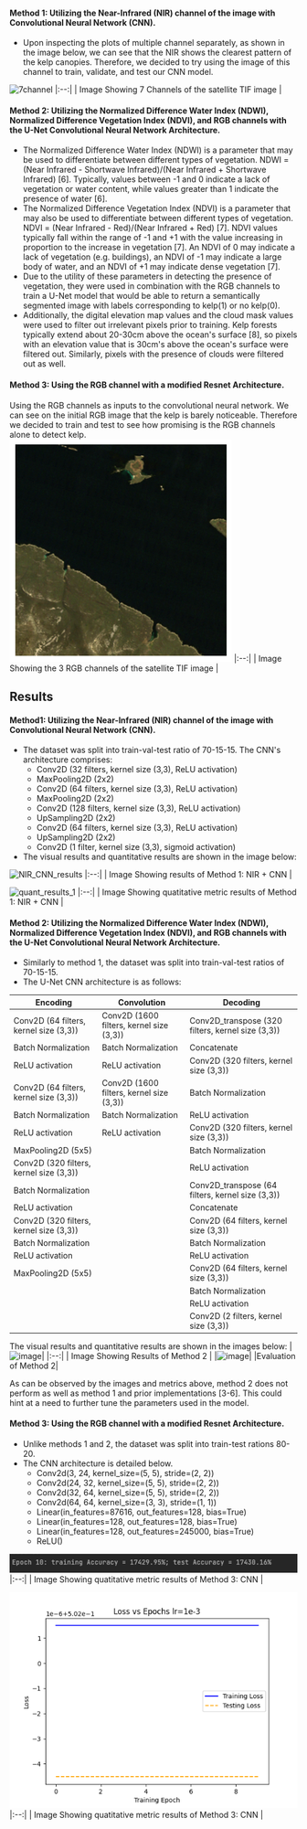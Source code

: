 #### Method 1: Utilizing the Near-Infrared (NIR) channel of the image with Convolutional Neural Network (CNN).
- Upon inspecting the plots of multiple channel separately, as shown in the image below, we can see that the NIR shows the clearest pattern of the kelp canopies. Therefore, we decided to try using the image of this channel to train, validate, and test our CNN model.

![7channel](https://github.com/nadira30/kelp_segmentation/assets/128086407/18671950-b74d-4559-8287-25e96f84c3c4)
|:--:| 
| Image Showing 7 Channels of the satellite TIF image |
  
#### Method 2: Utilizing the Normalized Difference Water Index (NDWI), Normalized Difference Vegetation Index (NDVI), and RGB channels with the U-Net Convolutional Neural Network Architecture.
- The Normalized Difference Water Index (NDWI) is a parameter that may be used to differentiate between different types of vegetation. NDWI = (Near Infrared - Shortwave Infrared)/(Near Infrared + Shortwave Infrared) [6]. Typically, values between -1 and 0 indicate a lack of vegetation or water content, while values greater than 1 indicate the presence of water [6].
- The Normalized Difference Vegetation Index (NDVI) is a parameter that may also be used to differentiate between different types of vegetation. NDVI = (Near Infrared  - Red)/(Near Infrared + Red) [7]. NDVI values typically fall within the range of -1 and +1 with the value increasing in proportion to the increase in vegetation [7]. An NDVI of 0 may indicate a lack of vegetation (e.g. buildings), an NDVI of -1 may indicate a large body of water, and an NDVI of +1 may indicate dense vegetation [7].
- Due to the utility of these parameters in detecting the presence of vegetation, they were used in combination with the RGB channels to train a U-Net model that would be able to return a semantically segmented image with labels corresponding to kelp(1) or no kelp(0).
- Additionally, the digital elevation map values and the cloud mask values were used to filter out irrelevant pixels prior to training. Kelp forests typically extend about 20-30cm above the ocean's surface [8], so pixels with an elevation value that is 30cm's above the ocean's surface were filtered out. Similarly, pixels with the presence of clouds were filtered out as well.

#### Method 3: Using the RGB channel with a modified Resnet Architecture. 
Using the RGB channels as inputs to the convolutional neural network. We can see on the initial RGB image that the kelp is barely noticeable. Therefore we decided to train and test to see how promising is the RGB channels alone to detect kelp. 
![initial image](https://raw.githubusercontent.com/nadira30/kelp_segmentation/nadi_branch/inital.png)
|:--:| 
| Image Showing the 3 RGB channels of the satellite TIF image |

## Results

#### Method1:  Utilizing the Near-Infrared (NIR) channel of the image with Convolutional Neural Network (CNN).
- The dataset was split into train-val-test ratio of 70-15-15. The CNN's architecture comprises:
    - Conv2D (32 filters, kernel size (3,3), ReLU activation)
    - MaxPooling2D (2x2)
    - Conv2D (64 filters, kernel size (3,3), ReLU activation)
    - MaxPooling2D (2x2)
    - Conv2D (128 filters, kernel size (3,3), ReLU activation)
    - UpSampling2D (2x2)
    - Conv2D (64 filters, kernel size (3,3), ReLU activation)
    - UpSampling2D (2x2)
    - Conv2D (1 filter, kernel size (3,3), sigmoid activation)
- The visual results and quantitative results are shown in the image below:

![NIR_CNN_results](https://github.com/nadira30/kelp_segmentation/assets/128086407/6ba504be-3bfd-45ac-89be-44b788f1d883)
|:--:| 
| Image Showing results of Method 1: NIR + CNN |


![quant_results_1](https://github.com/nadira30/kelp_segmentation/assets/128086407/c51091cc-a953-4da2-864b-91f04377416f)
|:--:| 
| Image Showing quatitative metric results of Method 1: NIR + CNN |


#### Method 2: Utilizing the Normalized Difference Water Index (NDWI), Normalized Difference Vegetation Index (NDVI), and RGB channels with the U-Net Convolutional Neural Network Architecture.
- Similarly to method 1, the dataset was split into train-val-test ratios of 70-15-15.
- The U-Net CNN architecture is as follows:

|Encoding|Convolution|Decoding|
|-----|-----|-----|
|Conv2D (64 filters, kernel size (3,3))|Conv2D (1600 filters, kernel size (3,3))|Conv2D_transpose (320 filters, kernel size (3,3))|
|Batch Normalization|Batch Normalization|Concatenate|
|ReLU activation|ReLU activation|Conv2D (320 filters, kernel size (3,3))|
|Conv2D (64 filters, kernel size (3,3))| Conv2D (1600 filters, kernel size (3,3))|Batch Normalization|
|Batch Normalization|Batch Normalization|ReLU activation|
|ReLU activation|ReLU activation|Conv2D (320 filters, kernel size (3,3))|
|MaxPooling2D (5x5)||Batch Normalization|
|Conv2D (320 filters, kernel size (3,3))||ReLU activation|
|Batch Normalization||Conv2D_transpose (64 filters, kernel size (3,3))|
|ReLU activation||Concatenate|
|Conv2D (320 filters, kernel size (3,3))||Conv2D (64 filters, kernel size (3,3))|
|Batch Normalization||Batch Normalization|
|ReLU activation||ReLU activation|
|MaxPooling2D (5x5)||Conv2D (64 filters, kernel size (3,3))|
|||Batch Normalization|
|||ReLU activation|
|||Conv2D (2 filters, kernel size (3,3))|


The visual results and quantitative results are shown in the images below:
|![image](https://github.com/nadira30/kelp_segmentation/assets/35805326/625de30b-2a63-46a3-9cf5-fd90cfff8049)|
|:--:| 
| Image Showing Results of Method 2 |
|![image](https://github.com/nadira30/kelp_segmentation/assets/35805326/806ef2af-0ebe-4f12-b6c0-ea6855b3c12a)|
|Evaluation of Method 2|

As can be observed by the images and metrics above, method 2 does not perform as well as method 1 and prior implementations [3-6]. This could hint at a need to further tune the parameters used in the model.

#### Method 3: Using the RGB channel with a modified Resnet Architecture. 
- Unlike methods 1 and 2, the dataset was split into train-test rations 80-20.
- The CNN architecture is detailed below.
  *  Conv2d(3, 24, kernel_size=(5, 5), stride=(2, 2))
  * Conv2d(24, 32, kernel_size=(5, 5), stride=(2, 2))
  * Conv2d(32, 64, kernel_size=(5, 5), stride=(2, 2))
  * Conv2d(64, 64, kernel_size=(3, 3), stride=(1, 1))
  * Linear(in_features=87616, out_features=128, bias=True)
  * Linear(in_features=128, out_features=128, bias=True)
  * Linear(in_features=128, out_features=245000, bias=True)
  * ReLU()
    
![results_3](https://raw.githubusercontent.com/nadira30/kelp_segmentation/nadi_branch/accuracy.png)
|:--:| 
| Image Showing quatitative metric results of Method 3: CNN |

![quant_results_3](https://raw.githubusercontent.com/nadira30/kelp_segmentation/nadi_branch/Loss%20vs%20Epochs%20lr%3D1e-3.png)
|:--:| 
| Image Showing quatitative metric results of Method 3: CNN |

